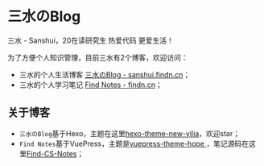 # 三水のBlog

三水 - Sanshui，20在读研究生 热爱代码 更爱生活！

为了方便个人知识管理，目前三水有2个博客，欢迎访问：

- 三水的个人生活博客 [三水のBlog - sanshui.findn.cn](https://sanshui.findn.cn/)；
- 三水的个人学习笔记  [Find Notes - findn.cn](https://findn.cn/)；

## 关于博客

- `三水のBlog`基于Hexo，主题在这里[hexo-theme-new-yilia](https://github.com/jackhanyuan/hexo-theme-new-yilia)，欢迎star；
- `Find Notes`基于VuePress，主题是[vuepress-theme-hope ](https://github.com/vuepress-theme-hope/vuepress-theme-hope)，笔记源码在这里[Find-CS-Notes](https://github.com/jackhanyuan/Find-CS-Notes)；
